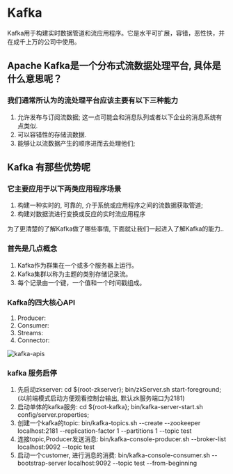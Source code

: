 # Kafka
Kafka用于构建实时数据管道和流应用程序。它是水平可扩展，容错，恶性快，并在成千上万的公司中使用。

## Apache Kafka是一个分布式流数据处理平台, 具体是什么意思呢？

### 我们通常所认为的流处理平台应该主要有以下三种能力
1. 允许发布与订阅流数据; 这一点可能会和消息队列或者以下企业的消息系统有点类似.
2. 可以容错性的存储流数据.
3. 能够让以流数据产生的顺序进而去处理他们;


## Kafka 有那些优势呢

### 它主要应用于以下两类应用程序场景
1. 构建一种实时的, 可靠的, 介于系统或应用程序之间的流数据获取管道;
2. 构建对数据流进行变换或反应的实时流应用程序

为了更清楚的了解Kafka做了哪些事情, 下面就让我们一起进入了解Kafka的能力..

### 首先是几点概念
1. Kafka作为群集在一个或多个服务器上运行。
2. Kafka集群以称为主题的类别存储记录流。
3. 每个记录由一个键，一个值和一个时间戳组成。

### Kafka的四大核心API
1. Producer: 
2. Consumer:
3. Streams:
4. Connector:

![kafka-apis](https://cloud.githubusercontent.com/assets/5526657/23831359/9ceaea3e-075a-11e7-97ac-232c4c24ffef.png)

### kafka 服务启停
1. 先启动zkserver: cd ${root-zkserver}; bin/zkServer.sh start-foreground; (以前端模式启动方便观看控制台输出, 默认zk服务端口为2181)
2. 启动单体的kafka服务: cd ${root-kafka}; bin/kafka-server-start.sh config/server.properties;
3. 创建一个kafka的topic: bin/kafka-topics.sh --create --zookeeper localhost:2181 --replication-factor 1 --partitions 1 --topic test
4. 连接topic,Producer发送消息: bin/kafka-console-producer.sh --broker-list localhost:9092 --topic test
5. 启动一个customer, 进行消息的消费: bin/kafka-console-consumer.sh --bootstrap-server localhost:9092 --topic test --from-beginning

